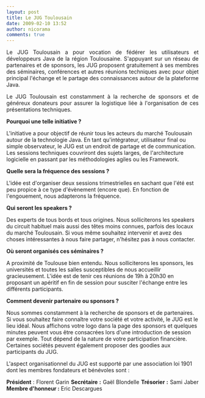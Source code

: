 ```yaml
---
layout: post
title: Le JUG Toulousain
date: 2009-02-10 13:52
author: nicorama
comments: true
---
```

<p style="text-align: justify;">Le JUG Toulousain a pour vocation de fédérer les utilisateurs et développeurs Java de la région Toulousaine. S'appuyant sur un réseau de partenaires et de sponsors, les JUG proposent gratuitement à ses membres des séminaires, conférences et autres réunions techniques avec pour objet principal l'échange et le partage des connaissances autour de la plateforme Java.</p>
<p style="text-align: justify;">Le JUG Toulousain est constamment à la recherche de sponsors et de généreux donateurs pour assurer la logistique liée à l'organisation de ces présentations techniques.</p>
<span class="Apple-style-span" style="font-weight: bold;">Pourquoi une telle initiative ?</span>

L'initiative a pour objectif de réunir tous les acteurs du marché Toulousain autour de la technologie Java. En tant qu'intégrateur, utilisateur final ou simple observateur, le JUG est un endroit de partage et de communication. Les sessions techniques couvriront des sujets larges, de l'architecture logicielle en passant par les méthodologies agiles ou les Framework.

<span class="Apple-style-span" style="font-weight: bold;">Quelle sera la fréquence des sessions ?</span>

L'idée est d'organiser deux sessions trimestrielles en sachant que l'été est peu propice à ce type d'évènement (encore que). En fonction de l'engouement, nous adapterons la fréquence.

<span class="Apple-style-span" style="font-weight: bold;">Qui seront les speakers ?</span>

Des experts de tous bords et tous origines. Nous solliciterons les speakers du circuit habituel mais aussi des têtes moins connues, parfois des locaux du marché Toulousain. Si vous même souhaitez intervenir et avez des choses intéressantes à nous faire partager, n'hésitez pas à nous contacter.

<span class="Apple-style-span" style="font-weight: bold;">Où seront organisés ces séminaires ?</span>

A proximité de Toulouse bien entendu. Nous solliciterons les sponsors, les universités et toutes les salles susceptibles de nous accueillir gracieusement. L'idée est de tenir ces réunions de 19h à 20h30 en proposant un apéritif en fin de session pour susciter l'échange entre les différents participants.

<span class="Apple-style-span" style="font-weight: bold;">Comment devenir partenaire ou sponsors ?</span>

Nous sommes constamment à la recherche de sponsors et de partenaires. Si vous souhaitez faire connaître votre société et votre activité, le JUG est le lieu idéal. Nous affichons votre logo dans la page des sponsors et quelques minutes peuvent vous être consacrées lors d'une introduction de session par exemple. Tout dépend de la nature de votre participation financière. Certaines sociétés peuvent également proposer des goodies aux participants du JUG.

L'aspect organisationnel du JUG est supporté par une association loi 1901 dont les membres fondateurs et bénévoles sont :
<p style="text-align: justify;"><span class="Apple-style-span" style="font-weight: bold;">Président </span>: Florent Garin
<span class="Apple-style-span" style="font-weight: bold;">Secrétaire :</span> Gaël Blondelle
<span class="Apple-style-span" style="font-weight: bold;">Trésorier :</span> Sami Jaber
<span class="Apple-style-span" style="font-weight: bold;">Membre d'honneur :</span> Eric Descargues</p>
